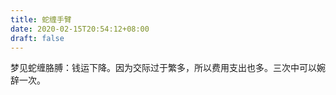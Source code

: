 ```yaml
---
title: 蛇缠手臂
date: 2020-02-15T20:54:12+08:00
draft: false
---
```


梦见蛇缠胳膊：钱运下降。因为交际过于繁多，所以费用支出也多。三次中可以婉辞一次。